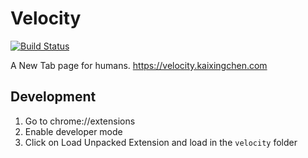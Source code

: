 # Velocity
[![Build Status](https://travis-ci.com/kx-chen/velocity.svg?token=shUduPKcLXQRPp5hZihq&branch=master)](https://travis-ci.com/kx-chen/velocity)

A New Tab page for humans. https://velocity.kaixingchen.com

## Development

1. Go to chrome://extensions
2. Enable developer mode
3. Click on Load Unpacked Extension and load in the `velocity` folder

